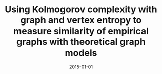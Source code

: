 ---
# Documentation: https://wowchemy.com/docs/managing-content/

title: Using Kolmogorov complexity with graph and vertex entropy to measure similarity
  of empirical graphs with theoretical graph models
subtitle: ''
summary: ''
authors:
- kajdanowicz
- Mikołaj Morzy
tags: []
categories: []
date: '2015-01-01'
lastmod: 2022-10-07T05:04:25Z
featured: false
draft: false

# Featured image
# To use, add an image named `featured.jpg/png` to your page's folder.
# Focal points: Smart, Center, TopLeft, Top, TopRight, Left, Right, BottomLeft, Bottom, BottomRight.
image:
  caption: ''
  focal_point: ''
  preview_only: false

# Projects (optional).
#   Associate this post with one or more of your projects.
#   Simply enter your project's folder or file name without extension.
#   E.g. `projects = ["internal-project"]` references `content/project/deep-learning/index.md`.
#   Otherwise, set `projects = []`.
projects: []
publishDate: '2022-10-07T05:04:24.094386Z'
publication_types:
- '1'
abstract: ''
publication: ''
links:
- name: URL
  url: https://sciforum.net/conference/ecea-2/paper/3262
---